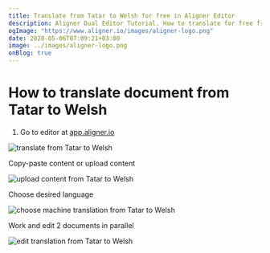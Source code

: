 ```yaml
---
title: Translate from Tatar to Welsh for free in Aligner Editor
description: Aligner Dual Editor Tutorial. How to translate for free from Tatar to Welsh. Aligner is multilingual document management platform. 
ogImage: "https://www.aligner.io/images/aligner-logo.png"
date: 2020-05-06T07:09:21+03:00
image: ../images/aligner-logo.png
onBlog: true
---
```


# How to translate document from Tatar to Welsh

1. Go to editor at [app.aligner.io](https://app.aligner.io "Aligner App web page")

![translate from Tatar to Welsh](../aligner-blank-editor.png "translate from Tatar to Welsh")

Copy-paste content or upload content

![upload content from Tatar to Welsh](../aligner-uploaded-document.png "upload content from Tatar to Welsh")

Choose desired language

![choose machine translation from Tatar to Welsh](../aligner-language-dropdown.png "choose machine translation from Tatar to Welsh")

Work and edit 2 documents in parallel

![edit translation from Tatar to Welsh](../aligner-double-sitded-editor.png "edit translation from Tatar to Welsh")

